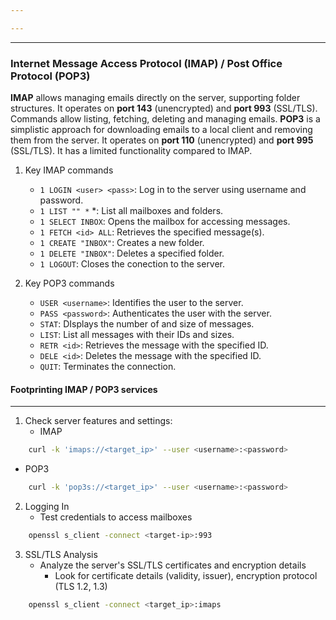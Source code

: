 ```yaml
---

---
```

---
### Internet Message Access Protocol (IMAP) / Post Office Protocol (POP3)

**IMAP** allows managing emails directly on the server, supporting folder structures. It operates on **port 143** (unencrypted) and **port 993** (SSL/TLS). Commands allow listing, fetching, deleting and managing emails. 
**POP3** is a simplistic approach for downloading emails to a local client and removing them from the server. It operates on **port 110** (unencrypted) and **port 995** (SSL/TLS). It has a limited functionality compared to IMAP.

1. Key IMAP commands
	- `1 LOGIN <user> <pass>`: Log in to the server using username and password.
	-  `1 LIST "" *` *: List all mailboxes and folders.
	- `1 SELECT INBOX`: Opens the mailbox for accessing messages.
	- `1 FETCH <id> ALL`: Retrieves the specified message(s).
	- `1 CREATE "INBOX"`: Creates a new folder.
	- `1 DELETE "INBOX"`: Deletes a specified folder.
	- `1 LOGOUT`: Closes the conection to the server.

2. Key POP3 commands
	- `USER <username>`: Identifies the user to the server.
	- `PASS <password>`: Authenticates the user with the server.
	- `STAT`: DIsplays the number of and size of messages.
	- `LIST`: List all messages with their IDs and sizes.
	- `RETR <id>`: Retrieves the message with the specified ID.
	- `DELE <id>`: Deletes the message with the specified ID.
	- `QUIT`: Terminates the connection.


#### Footprinting IMAP / POP3 services
---
1. Check server features and settings:
	- IMAP
```bash
	curl -k 'imaps://<target_ip>' --user <username>:<password>
```

- POP3
```bash
	curl -k 'pop3s://<target_ip>' --user <username>:<password>
```

2. Logging In
	- Test credentials to access mailboxes
```bash
	openssl s_client -connect <target-ip>:993
```

3. SSL/TLS Analysis
	- Analyze the server's SSL/TLS certificates and encryption details
		- Look for certificate details (validity, issuer), encryption protocol (TLS 1.2, 1.3)
```bash
	openssl s_client -connect <target_ip>:imaps
```

